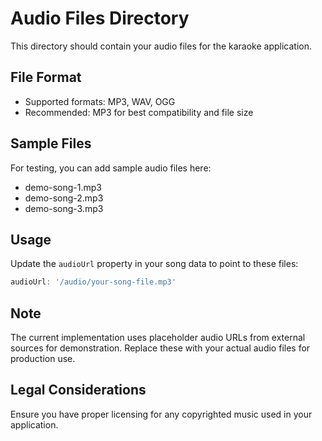 # Audio Files Directory

This directory should contain your audio files for the karaoke application.

## File Format
- Supported formats: MP3, WAV, OGG
- Recommended: MP3 for best compatibility and file size

## Sample Files
For testing, you can add sample audio files here:
- demo-song-1.mp3
- demo-song-2.mp3
- demo-song-3.mp3

## Usage
Update the `audioUrl` property in your song data to point to these files:
```typescript
audioUrl: '/audio/your-song-file.mp3'
```

## Note
The current implementation uses placeholder audio URLs from external sources for demonstration. Replace these with your actual audio files for production use.

## Legal Considerations
Ensure you have proper licensing for any copyrighted music used in your application.